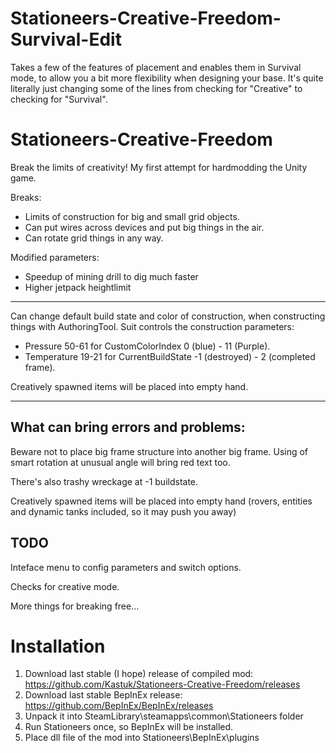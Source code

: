 
# Stationeers-Creative-Freedom-Survival-Edit
Takes a few of the features of placement and enables them in Survival mode, to allow you a bit more flexibility when designing your base. It's quite literally just changing some of the lines from checking for "Creative" to checking for "Survival".


# Stationeers-Creative-Freedom
Break the limits of creativity!
My first attempt for hardmodding the Unity game.

Breaks:
* Limits of construction for big and small grid objects.
* Can put wires across devices and put big things in the air.
* Can rotate grid things in any way.

Modified parameters:
* Speedup of mining drill to dig much faster
* Higher jetpack heightlimit

---
Can change default build state and color of construction, when constructing things with AuthoringTool.
Suit controls the construction parameters:
* Pressure 50-61 for CustomColorIndex 0 (blue) - 11 (Purple).
* Temperature 19-21 for CurrentBuildState -1 (destroyed) - 2 (completed frame).

Creatively spawned items will be placed into empty hand.

---

What can bring errors and problems: 
---
Beware not to place big frame structure into another big frame. 
Using of smart rotation at unusual angle will bring red text too.

There's also trashy wreckage at -1 buildstate.

Creatively spawned items will be placed into empty hand (rovers, entities and dynamic tanks included, so it may push you away)

TODO
---
Inteface menu to config parameters and switch options.

Checks for creative mode.

More things for breaking free...

Installation
=============
1. Download last stable (I hope) release of compiled mod:
https://github.com/Kastuk/Stationeers-Creative-Freedom/releases
2. Download last stable BepInEx release:
https://github.com/BepInEx/BepInEx/releases
3. Unpack it into SteamLibrary\steamapps\common\Stationeers folder
4. Run Stationeers once, so BepInEx will be installed.
5. Place dll file of the mod into Stationeers\BepInEx\plugins
